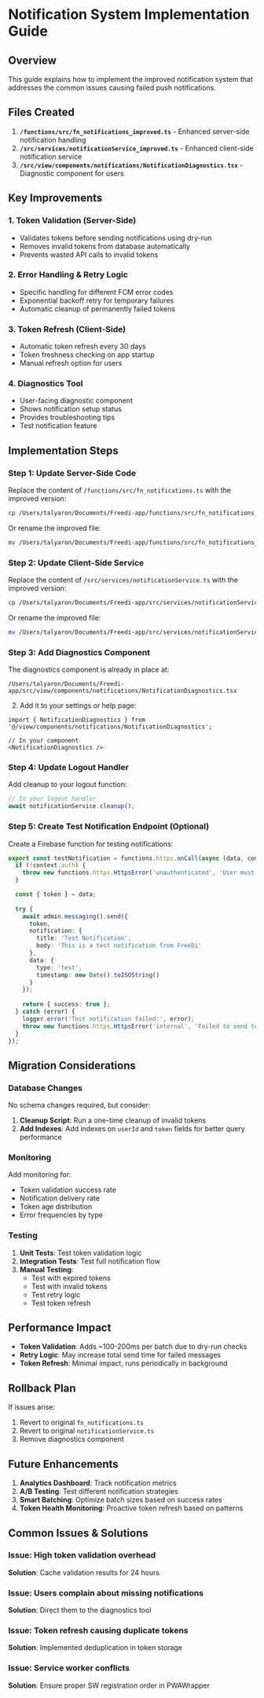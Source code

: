 # Notification System Implementation Guide

## Overview

This guide explains how to implement the improved notification system that addresses the common issues causing failed push notifications.

## Files Created

1. **`/functions/src/fn_notifications_improved.ts`** - Enhanced server-side notification handling
2. **`/src/services/notificationService_improved.ts`** - Enhanced client-side notification service
3. **`/src/view/components/notifications/NotificationDiagnostics.tsx`** - Diagnostic component for users

## Key Improvements

### 1. Token Validation (Server-Side)
- Validates tokens before sending notifications using dry-run
- Removes invalid tokens from database automatically
- Prevents wasted API calls to invalid tokens

### 2. Error Handling & Retry Logic
- Specific handling for different FCM error codes
- Exponential backoff retry for temporary failures
- Automatic cleanup of permanently failed tokens

### 3. Token Refresh (Client-Side)
- Automatic token refresh every 30 days
- Token freshness checking on app startup
- Manual refresh option for users

### 4. Diagnostics Tool
- User-facing diagnostic component
- Shows notification setup status
- Provides troubleshooting tips
- Test notification feature

## Implementation Steps

### Step 1: Update Server-Side Code

Replace the content of `/functions/src/fn_notifications.ts` with the improved version:

```bash
cp /Users/talyaron/Documents/Freedi-app/functions/src/fn_notifications_improved.ts /Users/talyaron/Documents/Freedi-app/functions/src/fn_notifications.ts
```

Or rename the improved file:
```bash
mv /Users/talyaron/Documents/Freedi-app/functions/src/fn_notifications_improved.ts /Users/talyaron/Documents/Freedi-app/functions/src/fn_notifications.ts
```

### Step 2: Update Client-Side Service

Replace the content of `/src/services/notificationService.ts` with the improved version:

```bash
cp /Users/talyaron/Documents/Freedi-app/src/services/notificationService_improved.ts /Users/talyaron/Documents/Freedi-app/src/services/notificationService.ts
```

Or rename the improved file:
```bash
mv /Users/talyaron/Documents/Freedi-app/src/services/notificationService_improved.ts /Users/talyaron/Documents/Freedi-app/src/services/notificationService.ts
```

### Step 3: Add Diagnostics Component

The diagnostics component is already in place at:
```
/Users/talyaron/Documents/Freedi-app/src/view/components/notifications/NotificationDiagnostics.tsx
```

2. Add it to your settings or help page:
```tsx
import { NotificationDiagnostics } from '@/view/components/notifications/NotificationDiagnostics';

// In your component
<NotificationDiagnostics />
```

### Step 4: Update Logout Handler

Add cleanup to your logout function:

```typescript
// In your logout handler
await notificationService.cleanup();
```

### Step 5: Create Test Notification Endpoint (Optional)

Create a Firebase function for testing notifications:

```typescript
export const testNotification = functions.https.onCall(async (data, context) => {
  if (!context.auth) {
    throw new functions.https.HttpsError('unauthenticated', 'User must be authenticated');
  }

  const { token } = data;
  
  try {
    await admin.messaging().send({
      token,
      notification: {
        title: 'Test Notification',
        body: 'This is a test notification from FreeDi'
      },
      data: {
        type: 'test',
        timestamp: new Date().toISOString()
      }
    });
    
    return { success: true };
  } catch (error) {
    logger.error('Test notification failed:', error);
    throw new functions.https.HttpsError('internal', 'Failed to send test notification');
  }
});
```

## Migration Considerations

### Database Changes

No schema changes required, but consider:

1. **Cleanup Script**: Run a one-time cleanup of invalid tokens
2. **Add Indexes**: Add indexes on `userId` and `token` fields for better query performance

### Monitoring

Add monitoring for:
- Token validation success rate
- Notification delivery rate
- Token age distribution
- Error frequencies by type

### Testing

1. **Unit Tests**: Test token validation logic
2. **Integration Tests**: Test full notification flow
3. **Manual Testing**:
   - Test with expired tokens
   - Test with invalid tokens
   - Test retry logic
   - Test token refresh

## Performance Impact

- **Token Validation**: Adds ~100-200ms per batch due to dry-run checks
- **Retry Logic**: May increase total send time for failed messages
- **Token Refresh**: Minimal impact, runs periodically in background

## Rollback Plan

If issues arise:
1. Revert to original `fn_notifications.ts`
2. Revert to original `notificationService.ts`
3. Remove diagnostics component

## Future Enhancements

1. **Analytics Dashboard**: Track notification metrics
2. **A/B Testing**: Test different notification strategies
3. **Smart Batching**: Optimize batch sizes based on success rates
4. **Token Health Monitoring**: Proactive token refresh based on patterns

## Common Issues & Solutions

### Issue: High token validation overhead
**Solution**: Cache validation results for 24 hours

### Issue: Users complain about missing notifications
**Solution**: Direct them to the diagnostics tool

### Issue: Token refresh causing duplicate tokens
**Solution**: Implemented deduplication in token storage

### Issue: Service worker conflicts
**Solution**: Ensure proper SW registration order in PWAWrapper